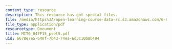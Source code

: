 ```yaml
---
content_type: resource
description: This resource has got special files.
file: /media/https%3A/open-learning-course-data-rc.s3.amazonaws.com/6-047-computational-biology-fall-2015/6678e7e5640f7b4374ea6d3c10b8b494_MIT6_047F15_pset5.pdf
file_type: application/pdf
resourcetype: Document
title: MIT6_047F15_pset5.pdf
uid: 6678e7e5-640f-7b43-74ea-6d3c10b8b494
---
```

